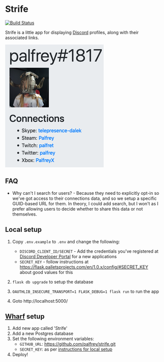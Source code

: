Strife
======
[![Build Status](https://travis-ci.com/palfrey/strife.svg?branch=master)](https://travis-ci.com/palfrey/strife)

Strife is a little app for displaying [Discord](https://discordapp.com/) profiles, along with their associated links.

![example](example.png)

FAQ
---
- Why can't I search for users? - Because they need to explicitly opt-in so we've got access to their connections data, and so we setup a specific GUID-based URL for them. In theory, I could add search, but I won't as I prefer allowing users to decide whether to share this data or not themselves.

Local setup
-----------
1. Copy `.env.example` to `.env` and change the following:
    - `DISCORD_CLIENT_ID/SECRET` - Add the credentials you've registered at [Discord Developer Portal](https://discordapp.com/developers/applications/) for a new applications
    - `SECRET_KEY` - follow instructions at https://flask.palletsprojects.com/en/1.0.x/config/#SECRET_KEY about good values for this

2. `flask db upgrade` to setup the database
3. `OAUTHLIB_INSECURE_TRANSPORT=1 FLASK_DEBUG=1 flask run` to run the app
4. Goto http://localhost:5000/

[Wharf](https://github.com/palfrey/wharf) setup
----------------------------------------------------------------
1. Add new app called 'Strife'
2. Add a new Postgres database
3. Set the following environment variables:
    - `GITHUB_URL`: https://github.com/palfrey/strife.git
    - `SECRET_KEY`: as per [instructions for local setup](https://flask.palletsprojects.com/en/1.0.x/config/#SECRET_KEY)
4. Deploy!
